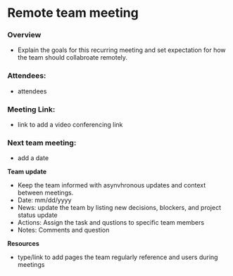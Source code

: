# Remote team meeting

### **Overview**  
- Explain the goals for this recurring meeting and set expectation for how the team should collabroate remotely.

### **Attendees**:
- attendees

### **Meeting Link**:
- link to add a video conferencing link

### **Next team meeting**:
- add a date

**Team update**  
- Keep the team informed with asynvhronous updates and context between meetings.
- Date: mm/dd/yyyy
- News: update the team by listing new decisions, blockers, and project status update
- Actions: Assign the task and qustions to specific team members
- Notes: Comments and question

**Resources**  
- type/link to add pages the team regularly reference and users during meetings